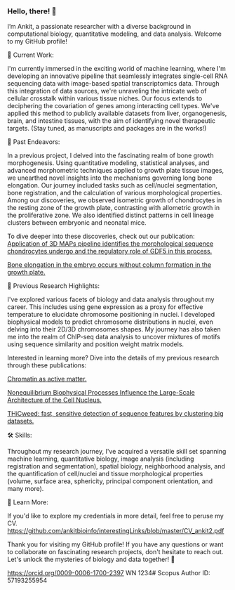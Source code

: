 ### Hello, there! 👋

I’m Ankit, a passionate researcher with a diverse background in computational biology, quantitative modeling, and data analysis. Welcome to my GitHub profile!

🧬 Current Work:

I'm currently immersed in the exciting world of machine learning, where I'm developing an innovative pipeline that seamlessly integrates single-cell RNA sequencing data with image-based spatial transcriptomics data. Through this integration of data sources, we're unraveling the intricate web of cellular crosstalk within various tissue niches. Our focus extends to deciphering the covariation of genes among interacting cell types. We've applied this method to publicly available datasets from liver, organogenesis, brain, and intestine tissues, with the aim of identifying novel therapeutic targets. (Stay tuned, as manuscripts and packages are in the works!)

🦴 Past Endeavors:

In a previous project, I delved into the fascinating realm of bone growth morphogenesis. Using quantitative modeling, statistical analyses, and advanced morphometric techniques applied to growth plate tissue images, we unearthed novel insights into the mechanisms governing long bone elongation. Our journey included tasks such as cell/nuclei segmentation, bone registration, and the calculation of various morphological properties. Among our discoveries, we observed isometric growth of chondrocytes in the resting zone of the growth plate, contrasting with allometric growth in the proliferative zone. We also identified distinct patterns in cell lineage clusters between embryonic and neonatal mice.

To dive deeper into these discoveries, check out our publication: 
[Application of 3D MAPs pipeline identifies the morphological sequence chondrocytes undergo and the regulatory role of GDF5 in this process.](https://www.nature.com/articles/s41467-021-25714-0)

[Bone elongation in the embryo occurs without column formation in the growth plate.](https://www.biorxiv.org/content/10.1101/2023.11.14.567062v2)


🔬 Previous Research Highlights:

I've explored various facets of biology and data analysis throughout my career. This includes using gene expression as a proxy for effective temperature to elucidate chromosome positioning in nuclei. I developed biophysical models to predict chromosome distributions in nuclei, even delving into their 2D/3D chromosomes shapes. My journey has also taken me into the realm of ChIP-seq data analysis to uncover mixtures of motifs using sequence similarity and position weight matrix models.

Interested in learning more? Dive into the details of my previous research through these publications:

[Chromatin as active matter.](https://iopscience.iop.org/article/10.1088/1742-5468/aa5287)

[Nonequilibrium Biophysical Processes Influence the Large-Scale Architecture of the Cell Nucleus.](https://www.cell.com/biophysj/fulltext/S0006-3495(19)30940-3)

[THiCweed: fast, sensitive detection of sequence features by clustering big datasets.](https://academic.oup.com/nar/article/46/5/e29/4754463)


🛠️ Skills:

Throughout my research journey, I've acquired a versatile skill set spanning machine learning, quantitative biology, image analysis (including registration and segmentation), spatial biology, neighborhood analysis, and the quantification of cell/nuclei and tissue morphological properties (volume, surface area, sphericity, principal component orientation, and many more).


📄 Learn More:

If you'd like to explore my credentials in more detail, feel free to peruse my CV.
https://github.com/ankitbioinfo/interestingLinks/blob/master/CV_ankit2.pdf

Thank you for visiting my GitHub profile! If you have any questions or want to collaborate on fascinating research projects, don't hesitate to reach out. Let's unlock the mysteries of biology and data together! 🌟


https://orcid.org/0009-0006-1700-2397
WN 1234#
Scopus Author ID: 57193255954




<!--
**ankitbioinfo/ankitbioinfo** is a ✨ _special_ ✨ repository because its `README.md` (this file) appears on your GitHub profile.



Here are some ideas to get you started:

- 🔭 



- 🌱 I’m currently learning ...
- 👯 I’m looking to collaborate on ...
- 🤔 I’m looking for help with ...
- 💬 Ask me about ...
- 📫 How to reach me: ...
- 😄 Pronouns: ...
- ⚡ Fun fact: ...
-->
